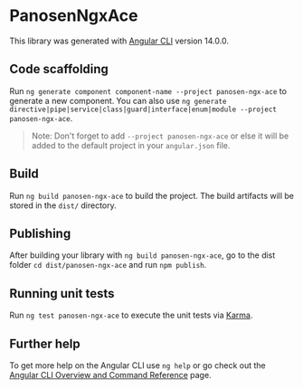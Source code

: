 # PanosenNgxAce

This library was generated with [Angular CLI](https://github.com/angular/angular-cli) version 14.0.0.

## Code scaffolding

Run `ng generate component component-name --project panosen-ngx-ace` to generate a new component. You can also use `ng generate directive|pipe|service|class|guard|interface|enum|module --project panosen-ngx-ace`.
> Note: Don't forget to add `--project panosen-ngx-ace` or else it will be added to the default project in your `angular.json` file. 

## Build

Run `ng build panosen-ngx-ace` to build the project. The build artifacts will be stored in the `dist/` directory.

## Publishing

After building your library with `ng build panosen-ngx-ace`, go to the dist folder `cd dist/panosen-ngx-ace` and run `npm publish`.

## Running unit tests

Run `ng test panosen-ngx-ace` to execute the unit tests via [Karma](https://karma-runner.github.io).

## Further help

To get more help on the Angular CLI use `ng help` or go check out the [Angular CLI Overview and Command Reference](https://angular.io/cli) page.
